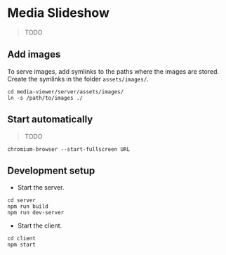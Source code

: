 # Media Slideshow

> TODO

## Add images

To serve images, add symlinks to the paths where the images are stored.
Create the symlinks in the folder `assets/images/`.

```
cd media-viewer/server/assets/images/
ln -s /path/to/images ./
```

## Start automatically

> TODO

```
chromium-browser --start-fullscreen URL
```

## Development setup

- Start the server.
```
cd server
npm run build
npm run dev-server
```

- Start the client.
```
cd client
npm start
```

